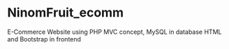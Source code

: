 # NinomFruit_ecomm
E-Commerce Website using PHP MVC concept, MySQL in database HTML and Bootstrap in frontend
